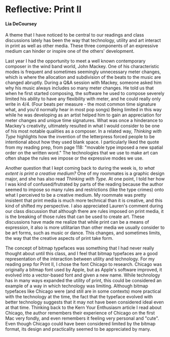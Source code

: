# Reflective: Print II

#### Lia DeCoursey

A theme that I have noticed to be central to our readings and class discussions lately has been the way that technology, utility and art interact in print as well as other media. These three components of an expressive medium can hinder or inspire one of the others' development. 

Last year I had the opportunity to meet a well known contemporary composer in the wind band world, John Mackey. One of his characteristic modes is frequent and sometimes seemingly unnecessary meter changes, which is where the allocation and subdivision of the beats to the music are changed abruptly. During a Q&A session with Mackey, someone asked him why his music always includes so many meter changes. He told us that when he first started composing, the software he used to compose severely limited his ability to have any flexibility with meter, and he could really only write in 4/4. (Four beats per measure - the most common time signature what, and you'd normally hear in most pop songs) Being limited in this way while he was developing as an artist helped him to gain an appreciation for meter changes and unique time signatures. What was once a hinderance to Mackey's creativity, ultimately resulted in what I would consider to be one of his most notable qualities as a composer. In a related way, _Thinking with Type_ highlights how the invention of the letterpress forced people to be intentional about how they used blank space. I particularly liked the quote from my reading prep, from page 118: "movable type imposed a new spatial order on the written word." The technologies that we use to make art can often shape the rules we impose or the expressive modes we use. 

Another question that I kept coming back to during the week is, _to what extent is print a creative medium?_ One of my roommates is a graphic design major, and she has also read _Thinking with Type_. At one point, I told her how I was kind of confused/frutrated by parts of the reading because the author seemed to impose so many rules and restrictions (like the type crimes) onto what I perceived to be a creative medium. My roommate was pretty insistent that print media is much more technical than it is creative, and this kind of shifted my perspective. I also appreciated Lauren's comment during our class discussion that although there are rules imposed on print media, it is the breaking of those rules that can be used to create art. These discussions have made me realize that while print can be a means of expression, it also is more utilitarian than other media we usually consider to be art forms, such as music or dance. This changes, and sometimes limits, the way that the creative aspects of print take form.

The concept of bitmap typefaces was something that I had never really thought about until this class, and I feel that bitmap typefaces are a good representation of the interaction between utility and technology.  For my reading prep for Print II, I chose the font Chicago to research. Chicago was originally a bitmap font used by Apple, but as Apple's software improved, it evolved into a vector-based font and given a new name. While technology has in many ways expanded the utility of print, this could be considered an example of a way in which technology was limiting. Although bitmap typefaces like Chicago were (and still are in some contexts) more practical with the technology at the time, the fact that the typeface evolved with better technology suggests that it may not have been considered ideal even at that time. Thinking back to the Kern Your Enthusiasm article I read about Chicago, the author remembers their experience of Chicago on the first Mac very fondly, and even remembers it feeling very personal and "cute". Even though Chicago could have been considered limited by the bitmap format, its design and practicality seemed to be appreciated by many.